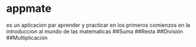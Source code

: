 # appmate
es un aplicacion par aprender y practicar en los primeros comienzos en la introduccion al mundo de las matematicas
##Suma
##Resta
##División
##Multiplicación
